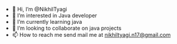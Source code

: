 - 👋 Hi, I’m @NikhilTyagi
- 👀 I’m interested in Java developer
- 🌱 I’m currently learning java
- 💞️ I’m looking to collaborate on java projects
- 📫 How to reach me send mail me at nikhiltyagi.n17@gmail.com

<!---
NikhilTyagigg/NikhilTyagigg is a ✨ special ✨ repository because its `README.md` (this file) appears on your GitHub profile.
You can click the Preview link to take a look at your changes.
--->
